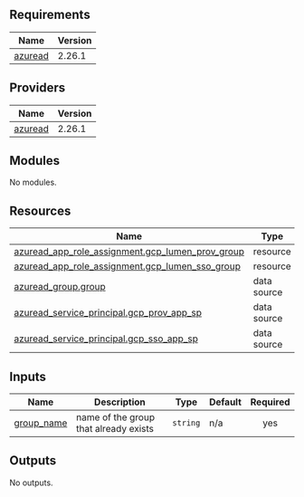 <!-- BEGIN_TF_DOCS -->
## Requirements

| Name | Version |
|------|---------|
| <a name="requirement_azuread"></a> [azuread](#requirement\_azuread) | 2.26.1 |

## Providers

| Name | Version |
|------|---------|
| <a name="provider_azuread"></a> [azuread](#provider\_azuread) | 2.26.1 |

## Modules

No modules.

## Resources

| Name | Type |
|------|------|
| [azuread_app_role_assignment.gcp_lumen_prov_group](https://registry.terraform.io/providers/hashicorp/azuread/2.26.1/docs/resources/app_role_assignment) | resource |
| [azuread_app_role_assignment.gcp_lumen_sso_group](https://registry.terraform.io/providers/hashicorp/azuread/2.26.1/docs/resources/app_role_assignment) | resource |
| [azuread_group.group](https://registry.terraform.io/providers/hashicorp/azuread/2.26.1/docs/data-sources/group) | data source |
| [azuread_service_principal.gcp_prov_app_sp](https://registry.terraform.io/providers/hashicorp/azuread/2.26.1/docs/data-sources/service_principal) | data source |
| [azuread_service_principal.gcp_sso_app_sp](https://registry.terraform.io/providers/hashicorp/azuread/2.26.1/docs/data-sources/service_principal) | data source |

## Inputs

| Name | Description | Type | Default | Required |
|------|-------------|------|---------|:--------:|
| <a name="input_group_name"></a> [group\_name](#input\_group\_name) | name of the group that already exists | `string` | n/a | yes |

## Outputs

No outputs.
<!-- END_TF_DOCS -->